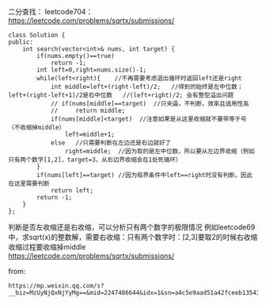 二分查找：
leetcode704：https://leetcode.com/problems/sqrtx/submissions/
```
class Solution {
public:
    int search(vector<int>& nums, int target) {
        if(nums.empty()==true)
            return -1;
        int left=0,right=nums.size()-1;
        while(left<right){    //不再需要考虑退出循环时返回left还是right
            int middle=left+(right-left)/2;   //得到的始终是左中位数；left+(right-left+1)/2是右中位数   //(left+right)/2; 会有整型溢出问题         
            // if(nums[middle]==target)  //只夹逼，不判断，效率且适用性高
            //     return middle;
            if(nums[middle]<target)  //注意如果是从这里收缩就不要带等于号（不收缩掉middle）
                left=middle+1;
            else   //只需要判断在左边还是右边就好了   
                right=middle;  //因为取的是左中位数，所以要从左边界收缩（例如只有两个数字[1,2]，target=3，从右边界收缩会在1处死循环）
        }
        if(nums[left]==target) //因为临界条件中left==right时没有判断，因此在这里需要判断
            return left;
        return -1;
    }
};
```

判断是否左收缩还是右收缩，可以分析只有两个数字的极限情况
例如leetcode69中，求sqrt(x)的整数解，需要右收缩：只有两个数字时：[2,3]要取2的时候右收缩
收缩过程要收缩掉middle  
https://leetcode.com/problems/sqrtx/submissions/










from:
```
https://mp.weixin.qq.com/s?__biz=MzUyNjQxNjYyMg==&mid=2247486644&idx=1&sn=a4c5e9aad51a42fceeb13543b80c22a3&chksm=fa0e6335cd79ea23a15452bf3c4195f99c6a70fc10273870dda2f4f0db46543e429189affd8d&mpshare=1&scene=23&srcid=&sharer_sharetime=1574858020671&sharer_shareid=59332ea7c33ee752808701f0287171ae#rd
```